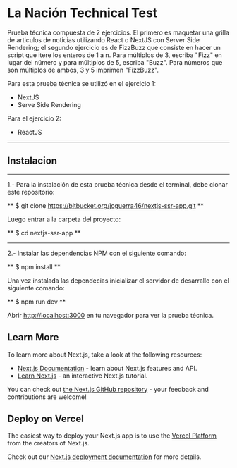 # La Nación Technical Test

Prueba técnica compuesta de 2 ejercicios. El primero es maquetar una grilla de articulos de noticias utilizando React o NextJS con Server Side Rendering; el segundo ejercicio es de FizzBuzz que consiste en hacer un script que itere los enteros de 1 a n. Para múltiplos de 3, escriba "Fizz" en lugar del número y para múltiplos de 5, escriba "Buzz". Para números que son múltiplos de ambos, 3 y 5 imprimen "FizzBuzz". 

Para esta prueba técnica se utilizó en el ejercicio 1: 

  - NextJS 
  - Serve Side Rendering
  
Para el ejercicio 2:

  - ReactJS
  
   ---
## Instalacion
 ---
 
 1.- Para la instalación de esta prueba técnica desde el terminal, debe clonar este repositorio:
 
** $ git clone https://bitbucket.org/jcguerra46/nextjs-ssr-app.git **

Luego entrar a la carpeta del proyecto:

** $ cd nextjs-ssr-app **

 ---
 2.- Instalar las dependencias NPM con el siguiente comando:
 
** $ npm install **

Una vez instalada las dependecias inicializar el servidor de desarrallo con el siguiente comando:

** $ npm run dev **

Abrir [http://localhost:3000](http://localhost:3000) en tu navegador para ver la prueba técnica.


## Learn More

To learn more about Next.js, take a look at the following resources:

- [Next.js Documentation](https://nextjs.org/docs) - learn about Next.js features and API.
- [Learn Next.js](https://nextjs.org/learn) - an interactive Next.js tutorial.

You can check out [the Next.js GitHub repository](https://github.com/vercel/next.js/) - your feedback and contributions are welcome!

## Deploy on Vercel

The easiest way to deploy your Next.js app is to use the [Vercel Platform](https://vercel.com/import?utm_medium=default-template&filter=next.js&utm_source=create-next-app&utm_campaign=create-next-app-readme) from the creators of Next.js.

Check out our [Next.js deployment documentation](https://nextjs.org/docs/deployment) for more details.

